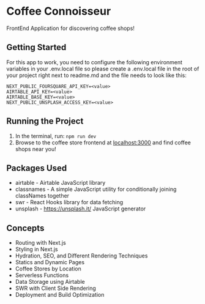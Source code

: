 # Coffee Connoisseur
FrontEnd Application for discovering coffee shops!

## Getting Started
For this app to work, you need to configure the following environment variables in your .env.local file so please create a .env.local file in the root of your project right next to readme.md and the file needs to look like this:

```
NEXT_PUBLIC_FOURSQUARE_API_KEY=<value>
AIRTABLE_API_KEY=<value>
AIRTABLE_BASE_KEY=<value>
NEXT_PUBLIC_UNSPLASH_ACCESS_KEY=<value>
```

## Running the Project

1. In the terminal, run: `npm run dev`
2. Browse to the coffee store frontend at [localhost:3000](http://localhost:3000) and find coffee shops near you!

## Packages Used

* airtable - Airtable JavaScript library
* classnames - A simple JavaScript utility for conditionally joining classNames together
* swr - React Hooks library for data fetching
* unsplash - https://unsplash.it/ JavaScript generator

## Concepts

* Routing with Next.js
* Styling in Next.js
* Hydration, SEO, and Different Rendering Techniques
* Statics and Dynamic Pages
* Coffee Stores by Location
* Serverless Functions
* Data Storage using Airtable
* SWR with Client Side Rendering
* Deployment and Build Optimization
